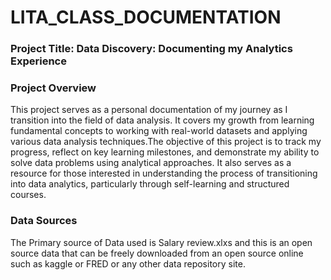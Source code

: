 # LITA_CLASS_DOCUMENTATION

### Project Title: Data Discovery: Documenting my Analytics Experience

### Project Overview
This project serves as a personal documentation of my journey as I transition into the field of data analysis. It covers my growth from learning fundamental concepts to working with real-world datasets and applying various data analysis techniques.The objective of this project is to track my progress, reflect on key learning milestones, and demonstrate my ability to solve data problems using analytical approaches. It also serves as a resource for those interested in understanding the process of transitioning into data analytics, particularly through self-learning and structured courses.

### Data Sources
The Primary source of Data used is Salary review.xlxs and this is an open source data that can be freely downloaded from an open source online such as kaggle or FRED or any other data repository site.

